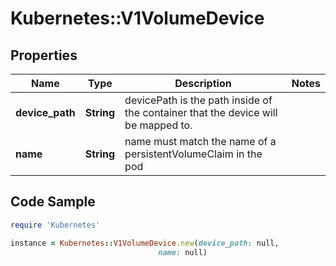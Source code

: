 # Kubernetes::V1VolumeDevice

## Properties

Name | Type | Description | Notes
------------ | ------------- | ------------- | -------------
**device_path** | **String** | devicePath is the path inside of the container that the device will be mapped to. | 
**name** | **String** | name must match the name of a persistentVolumeClaim in the pod | 

## Code Sample

```ruby
require 'Kubernetes'

instance = Kubernetes::V1VolumeDevice.new(device_path: null,
                                 name: null)
```


